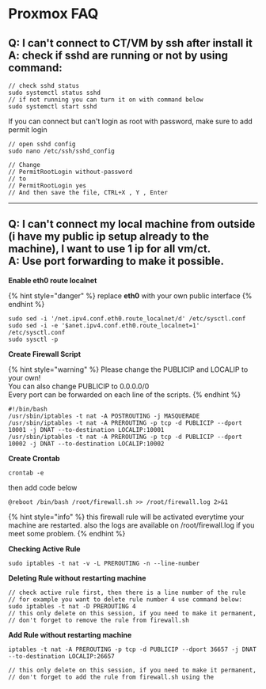 # Proxmox FAQ

Q: I can't connect to CT/VM by ssh after install it \
A: check if sshd are running or not by using command:&#x20;
-----------------------------------------------------------

```
// check sshd status
sudo systemctl status sshd
// if not running you can turn it on with command below
sudo systemctl start sshd
```

If you can connect but can't login as root with password, make sure to add permit login

```
// open sshd config
sudo nano /etc/ssh/sshd_config

// Change
// PermitRootLogin without-password
// to
// PermitRootLogin yes
// And then save the file, CTRL+X , Y , Enter
```

***

Q: I can't connect my local machine from outside (i have my public ip setup already to the machine), I want to use 1 ip for all vm/ct.\
A: Use port forwarding to make it possible.
-------------------------------------------

**Enable eth0 route localnet**

{% hint style="danger" %}
replace **eth0** with your own public interface
{% endhint %}

```
sudo sed -i '/net.ipv4.conf.eth0.route_localnet/d' /etc/sysctl.conf
sudo sed -i -e '$anet.ipv4.conf.eth0.route_localnet=1' /etc/sysctl.conf
sudo sysctl -p
```

**Create Firewall Script**

{% hint style="warning" %}
Please change the PUBLICIP and LOCALIP to your own!\
You can also change PUBLICIP to 0.0.0.0/0\
Every port can be forwarded on each line of the scripts.
{% endhint %}

```
#!/bin/bash
/usr/sbin/iptables -t nat -A POSTROUTING -j MASQUERADE
/usr/sbin/iptables -t nat -A PREROUTING -p tcp -d PUBLICIP --dport 10001 -j DNAT --to-destination LOCALIP:10001
/usr/sbin/iptables -t nat -A PREROUTING -p tcp -d PUBLICIP --dport 10002 -j DNAT --to-destination LOCALIP:10002
```

**Create Crontab**

```
crontab -e
```

then add code below

```
@reboot /bin/bash /root/firewall.sh >> /root/firewall.log 2>&1
```

{% hint style="info" %}
this firewall rule will be activated everytime your machine are restarted. also the logs are available on /root/firewall.log if you meet some problem.
{% endhint %}

**Checking Active Rule**

```
sudo iptables -t nat -v -L PREROUTING -n --line-number
```

**Deleting Rule without restarting machine**

```
// check active rule first, then there is a line number of the rule
// for example you want to delete rule number 4 use command below:
sudo iptables -t nat -D PREROUTING 4
// this only delete on this session, if you need to make it permanent, 
// don't forget to remove the rule from firewall.sh 
```

**Add Rule without restarting machine**

```
iptables -t nat -A PREROUTING -p tcp -d PUBLICIP --dport 36657 -j DNAT --to-destination LOCALIP:26657

// this only delete on this session, if you need to make it permanent, 
// don't forget to add the rule from firewall.sh using the 
```

